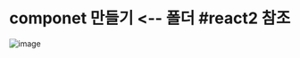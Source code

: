 # componet 만들기 <-- 폴더 #react2 참조 
![image](https://github.com/hyejin192/react_basic/assets/129017064/221c642b-027d-4849-bde7-1edf42a51c93)
